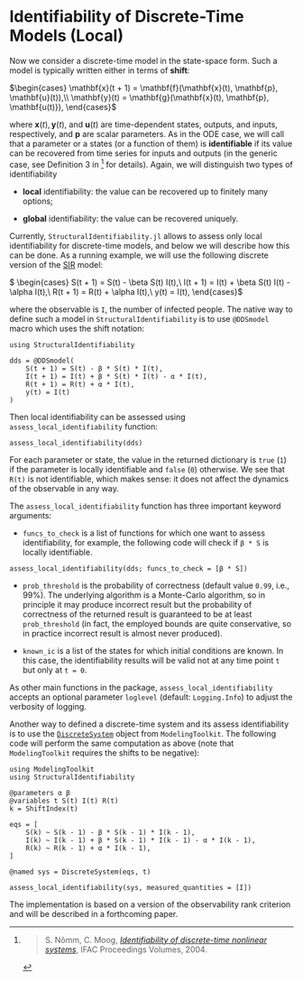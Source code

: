 # Identifiability of Discrete-Time Models (Local)

Now we consider a discrete-time model in the state-space form. Such a model is typically written either in terms of **shift**:

$\begin{cases}
\mathbf{x}(t + 1) = \mathbf{f}(\mathbf{x}(t), \mathbf{p}, \mathbf{u}(t)),\\
\mathbf{y}(t) = \mathbf{g}(\mathbf{x}(t), \mathbf{p}, \mathbf{u(t)}),
\end{cases}$

where $\mathbf{x}(t), \mathbf{y}(t)$, and $\mathbf{u}(t)$ are time-dependent states, outputs, and inputs, respectively,
and $\mathbf{p}$ are scalar parameters.
As in the ODE case, we will call that a parameter or a states (or a function of them) is **identifiable** if its value can be recovered from
time series for inputs and outputs (in the generic case, see Definition 3 in [^1] for details).
Again, we will distinguish two types of identifiability

  - **local** identifiability: the value can be recovered up to finitely many options;

  - **global** identifiability: the value can be recovered uniquely.

Currently, `StructuralIdentifiability.jl` allows to assess only local identifiability for discrete-time models,
and below we will describe how this can be done.
As a running example, we will use the following discrete version of the [SIR](https://en.wikipedia.org/wiki/Compartmental_models_in_epidemiology#The_SIR_model) model:

$
\begin{cases}
S(t + 1) = S(t) - \beta S(t) I(t),\\
I(t + 1) = I(t) + \beta S(t) I(t) - \alpha I(t),\\
R(t + 1) = R(t) + \alpha I(t),\\
y(t) = I(t),
\end{cases}$

where the observable is `I`, the number of infected people.
The native way to define such a model in `StructuralIdentifiability` is to use `@DDSmodel` macro which
uses the shift notation:

```@example discrete_dds
using StructuralIdentifiability

dds = @DDSmodel(
    S(t + 1) = S(t) - β * S(t) * I(t),
    I(t + 1) = I(t) + β * S(t) * I(t) - α * I(t),
    R(t + 1) = R(t) + α * I(t),
    y(t) = I(t)
)
```

Then local identifiability can be assessed using `assess_local_identifiability` function:

```@example discrete_dds
assess_local_identifiability(dds)
```

For each parameter or state, the value in the returned dictionary is `true` (`1`) if the parameter is locally identifiable and `false` (`0`) otherwise.
We see that `R(t)` is not identifiable, which makes sense: it does not affect the dynamics of the observable in any way.

The `assess_local_identifiability` function has three important keyword arguments:

  - `funcs_to_check` is a list of functions for which one want to assess identifiability, for example, the following code
    will check if `β * S` is locally identifiable.

```@example discrete_dds
assess_local_identifiability(dds; funcs_to_check = [β * S])
```

  - `prob_threshold` is the probability of correctness (default value `0.99`, i.e., 99%). The underlying algorithm is a Monte-Carlo algorithm, so in
    principle it may produce incorrect result but the probability of correctness of the returned result is guaranteed to be at least `prob_threshold`
    (in fact, the employed bounds are quite conservative, so in practice incorrect result is almost never produced).

  - `known_ic` is a list of the states for which initial conditions are known. In this case, the identifiability results will be valid not
    at any time point `t` but only at `t = 0`.

As other main functions in the package, `assess_local_identifiability` accepts an optional parameter `loglevel` (default: `Logging.Info`)
to adjust the verbosity of logging.

Another way to defined a discrete-time system and its assess identifiability is to use the [`DiscreteSystem`](https://docs.sciml.ai/ModelingToolkit/dev/tutorials/discrete_system/) object from `ModelingToolkit`.
The following code will perform the same computation as above (note that `ModelingToolkit` requires the shifts to be negative):

```@example mtk
using ModelingToolkit
using StructuralIdentifiability

@parameters α β
@variables t S(t) I(t) R(t)
k = ShiftIndex(t)

eqs = [
    S(k) ~ S(k - 1) - β * S(k - 1) * I(k - 1),
    I(k) ~ I(k - 1) + β * S(k - 1) * I(k - 1) - α * I(k - 1),
    R(k) ~ R(k - 1) + α * I(k - 1),
]

@named sys = DiscreteSystem(eqs, t)

assess_local_identifiability(sys, measured_quantities = [I])
```

The implementation is based on a version of the observability rank criterion and will be described in a forthcoming paper.

[^1]: > S. Nõmm, C. Moog, [*Identifiability of discrete-time nonlinear systems*](https://doi.org/10.1016/S1474-6670(17)31245-4), IFAC Proceedings Volumes, 2004.
